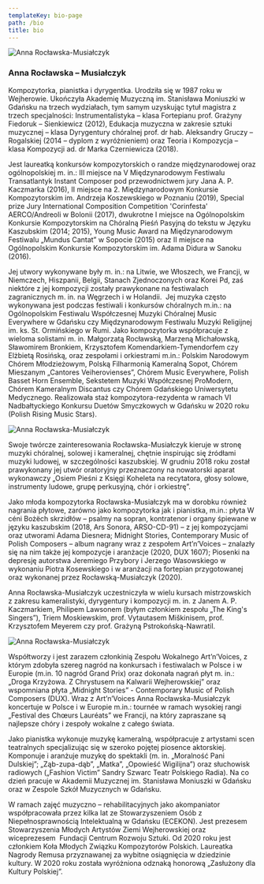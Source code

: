 ```yaml
---
templateKey: bio-page
path: /bio
title: bio
---
```

<div class="wrapper container">
<div class="row">

<div class="col-xs-12 col-md-6">

![Anna Rocławska-Musiałczyk](/img/anna-roclawska-musialczyk015.jpg "Anna Rocławska-Musiałczyk")

</div>

<div class="col-xs-12 col-md-6">
<div class="separator hide-md"></div>
<h3 class="page__subtitle">Anna Rocławska – Musiałczyk</h3>

<p class="box bio__box bio__box--main">Kompozytorka, pianistka i dyrygentka. Urodziła się w 1987 roku w Wejherowie. Ukończyła Akademię Muzyczną im. Stanisława Moniuszki w Gdańsku na trzech wydziałach, tym samym uzyskując tytuł magistra z trzech specjalności: Instrumentalistyka – klasa Fortepianu prof. Grażyny Fiedoruk – Sienkiewicz (2012), Edukacja muzyczna w zakresie sztuki muzycznej – klasa Dyrygentury chóralnej prof. dr hab. Aleksandry Gruczy – Rogalskiej (2014 – dyplom z wyróżnieniem) oraz Teoria i Kompozycja – klasa Kompozycji ad. dr Marka Czerniewicza (2018).</p>
<div class="separator"></div>
<p class="box bio__box">Jest laureatką konkursów kompozytorskich o randze międzynarodowej oraz ogólnopolskiej m. in.: III miejsce na V Międzynarodowym Festiwalu Transatlantyk Instant Composer pod przewodnictwem jury Jana A. P. Kaczmarka (2016), II miejsce na 2. Międzynarodowym Konkursie Kompozytorskim im. Andrzeja Koszewskiego w Poznaniu (2019), Special prize Jury International Composition Competition 'Corinfesta' AERCO/Andreoli w Bolonii (2017), dwukrotne I miejsce na Ogólnopolskim Konkursie Kompozytorskim na Chóralną Pieśń Pasyjną do tekstu w Języku Kaszubskim (2014; 2015), Young Music Award na Międzynarodowym Festiwalu „Mundus Cantat” w Sopocie (2015) oraz II miejsce na Ogólnopolskim Konkursie Kompozytorskim im. Adama Didura w Sanoku (2016).</p>
<div class="separator"></div>
<p class="box bio__box">Jej utwory wykonywane były m. in.: na Litwie, we Włoszech, we Francji, w Niemczech, Hiszpanii, Belgii, Stanach Zjednoczonych oraz Korei Pd, zaś niektóre z jej kompozycji zostały prawykonane na festiwalach  zagranicznych m. in. na Węgrzech i w Holandii.  Jej muzyka często wykonywana jest podczas festiwali i konkursów chóralnych m.in.: na Ogólnopolskim Festiwalu Współczesnej Muzyki Chóralnej Music Everywhere w Gdańsku czy Międzynarodowym Festiwalu Muzyki Religijnej im. ks. St. Ormińskiego w Rumi. Jako kompozytorka współpracuje z wieloma solistami m. in. Małgorzatą Rocławską, Marzeną Michałowską, Sławomirem Bronkiem, Krzysztofem Komendarkiem-Tymendorfem czy Elżbietą Rosińską, oraz zespołami i orkiestrami m.in.: Polskim Narodowym Chórem Młodzieżowym, Polską Filharmonią Kameralną Sopot, Chórem Mieszanym „Cantores Veiherovienses”, Chórem Music Everywhere, Polish Basset Horn Ensemble, Sekstetem Muzyki Współczesnej ProModern, Chórem Kameralnym Discantus czy Chórem Gdańskiego Uniwersytetu Medycznego. Realizowała staż kompozytora-rezydenta w ramach VI Nadbałtyckiego Konkursu Duetów Smyczkowych w Gdańsku w 2020 roku (Polish Rising Music Stars).</p>
<div class="separator hide-md"></div>
</div>
</div>

<div class="row middle-xs reverse">

<div class="col-xs-12 col-md-6">

![Anna Rocławska-Musiałczyk](/img/anna-roclawska-musialczyk003.jpg "Anna Rocławska-Musiałczyk")

</div>

<div class="col-xs-12 col-md-6">

<div class="separator hide-md"></div>
<p class="box bio__box">
Swoje twórcze zainteresowania Rocławska-Musiałczyk kieruje w stronę muzyki chóralnej, solowej i kameralnej, chętnie inspirując się źródłami muzyki ludowej, w szczególności kaszubskiej. W grudniu 2018 roku został prawykonany jej utwór oratoryjny przeznaczony na nowatorski aparat wykonawczy „Osiem Pieśni z Księgi Koheleta na recytatora, głosy solowe, instrumenty ludowe, grupę perkusyjną, chór i orkiestrę”.
</p>
<div class="separator"></div>
<p class="box bio__box">
Jako młoda kompozytorka Rocławska-Musiałczyk ma w dorobku również nagrania płytowe, zarówno jako kompozytorka jak i pianistka, m.in.: płyta W céni Bożëch skrzidłów – psalmy na sopran, kontratenor i organy śpiewane w języku kaszubskim (2018, Ars Sonora, ARSO-CD-91) – z jej kompozycjami oraz utworami Adama Diesnera; Midnight Stories, Contemporary Music of Polish Composers – album nagrany wraz z zespołem Art’n’Voices – znalazły się na nim także jej kompozycje i aranżacje (2020, DUX 1607); Piosenki na depresję autorstwa Jeremiego Przybory i Jerzego Wasowskiego w wykonaniu Piotra Kosewskiego i w aranżacji na fortepian przygotowanej oraz wykonanej przez Rocławską-Musiałczyk (2020).
</p>
<div class="separator"></div>
<p class="box bio__box">
Anna Rocławska-Musiałczyk uczestniczyła w wielu kursach mistrzowskich z zakresu kameralistyki, dyrygentury i kompozycji m. in. z Janem A. P. Kaczmarkiem, Philipem Lawsonem (byłym członkiem zespołu „The King's Singers”), Triem Moskiewskim, prof. Vytautasem Miškinisem, prof. Krzysztofem Meyerem czy prof. Grażyną Pstrokońską-Nawratil.
</p>
<div class="separator hide-md"></div>

</div>

</div>

<div class="row middle-xs">
<div class="col-xs-12 col-md-6">

![Anna Rocławska-Musiałczyk](/img/anna-roclawska-musialczyk019.jpg "Anna Rocławska-Musiałczyk")

</div>

<div class="col-xs-12 col-md-6">
<div class="separator hide-md"></div>
<p class="box bio__box">
Współtworzy i jest zarazem członkinią Zespołu Wokalnego Art’n’Voices, z którym zdobyła szereg nagród na konkursach i festiwalach w Polsce i w Europie (m.in. 10 nagród Grand Prix) oraz dokonała nagrań płyt m. in.: „Droga Krzyżowa. Z Chrystusem na Kalwarii Wejherowskiej” oraz  wspomniana płyta „Midnight Stories” - Contemporary Music of Polish Composers (DUX). Wraz z Art’n’Voices Anna Rocławska-Musiałczyk koncertuje w Polsce i w Europie m.in.: tournée w ramach wysokiej rangi „Festival des Chœurs Lauréats” we Francji, na który zapraszane są najlepsze chóry i zespoły wokalne z całego świata.
</p>
<div class="separator"></div>
<p class="box bio__box">
Jako pianistka wykonuje muzykę kameralną, współpracuje z artystami scen teatralnych specjalizując się w szeroko pojętej piosence aktorskiej. Komponuje i aranżuje muzykę do spektakli (m. in. „Moralność Pani Dulskiej”; „Ząb-zupa-dąb”, „Matka”, „Opowieść Wigilijna”) oraz słuchowisk radiowych („Fashion Victim” Sandry Szwarc Teatr Polskiego Radia). Na co dzień pracuje w Akademii Muzycznej im. Stanisława Moniuszki w Gdańsku oraz w Zespole Szkół Muzycznych w Gdańsku.
</p>
<div class="separator"></div>
<p class="box bio__box">
W ramach zajęć muzyczno – rehabilitacyjnych jako akompaniator współpracowała przez kilka lat ze Stowarzyszeniem Osób z Niepełnosprawnością Intelektualną w Gdańsku (ECEKON). Jest prezesem Stowarzyszenia Młodych Artystów Ziemi Wejherowskiej oraz wiceprezesem  Fundacji Centrum Rozwoju Sztuki. Od 2020 roku jest członkiem Koła Młodych Związku Kompozytorów Polskich. Laureatka Nagrody Remusa przyznawanej za wybitne osiągnięcia w dziedzinie kultury. W 2020 roku została wyróżniona odznaką honorową „Zasłużony dla Kultury Polskiej”.
</p>
</div>

</div>
</div>
